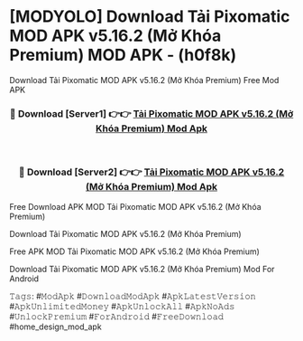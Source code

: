 # [MODYOLO] Download Tải Pixomatic MOD APK v5.16.2 (Mở Khóa Premium) MOD APK - (h0f8k)
Download Tải Pixomatic MOD APK v5.16.2 (Mở Khóa Premium) Free Mod APK

<div align="center">
<h3>🔴 Download [Server1] 👉👉 <a href="https://apk-comot.site?title=Tải_Pixomatic_MOD_APK_v5.16.2_(Mở_Khóa_Premium)">Tải Pixomatic MOD APK v5.16.2 (Mở Khóa Premium) Mod Apk</a></h3><br>

<h3>🔴 Download [Server2] 👉👉 <a href="https://apk-comot.site?title=Tải_Pixomatic_MOD_APK_v5.16.2_(Mở_Khóa_Premium)">Tải Pixomatic MOD APK v5.16.2 (Mở Khóa Premium) Mod Apk</a></h3>
</div>


Free Download APK MOD Tải Pixomatic MOD APK v5.16.2 (Mở Khóa Premium)

Download Tải Pixomatic MOD APK v5.16.2 (Mở Khóa Premium) 

Free APK MOD Tải Pixomatic MOD APK v5.16.2 (Mở Khóa Premium) 

Download Tải Pixomatic MOD APK v5.16.2 (Mở Khóa Premium) Mod For Android

𝚃𝚊𝚐𝚜: #𝙼𝚘𝚍𝙰𝚙𝚔 #𝙳𝚘𝚠𝚗𝚕𝚘𝚊𝚍𝙼𝚘𝚍𝙰𝚙𝚔 #𝙰𝚙𝚔𝙻𝚊𝚝𝚎𝚜𝚝𝚅𝚎𝚛𝚜𝚒𝚘𝚗 #𝙰𝚙𝚔𝚄𝚗𝚕𝚒𝚖𝚒𝚝𝚎𝚍𝙼𝚘𝚗𝚎𝚢 #𝙰𝚙𝚔𝚄𝚗𝚕𝚘𝚌𝚔𝙰𝚕𝚕 #𝙰𝚙𝚔𝙽𝚘𝙰𝚍𝚜 #𝚄𝚗𝚕𝚘𝚌𝚔𝙿𝚛𝚎𝚖𝚒𝚞𝚖 #𝙵𝚘𝚛𝙰𝚗𝚍𝚛𝚘𝚒𝚍 #𝙵𝚛𝚎𝚎𝙳𝚘𝚠𝚗𝚕𝚘𝚊𝚍 #home_design_mod_apk